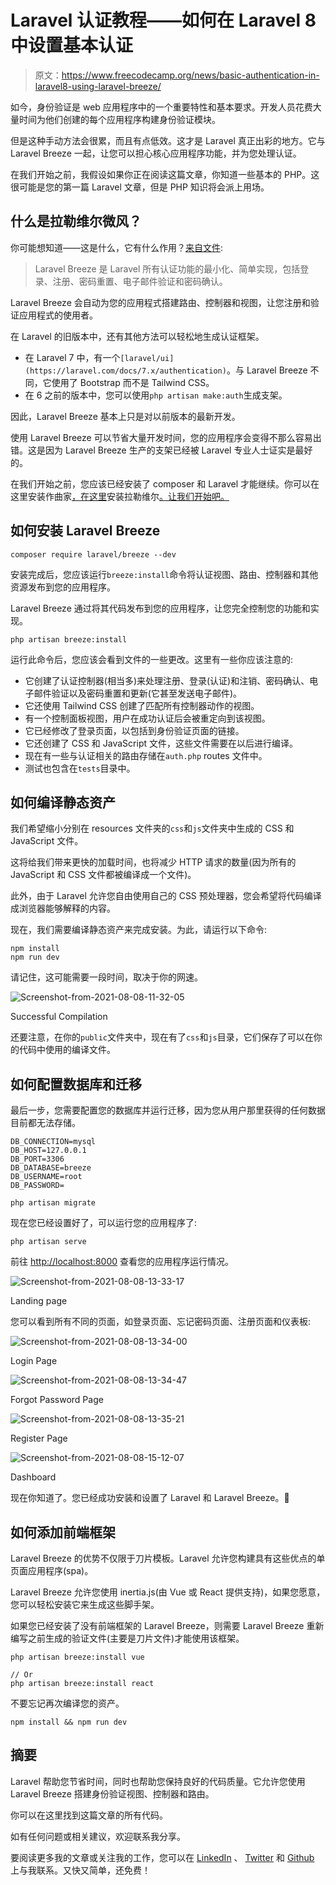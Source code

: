 # Laravel 认证教程——如何在 Laravel 8 中设置基本认证

> 原文：<https://www.freecodecamp.org/news/basic-authentication-in-laravel8-using-laravel-breeze/>

如今，身份验证是 web 应用程序中的一个重要特性和基本要求。开发人员花费大量时间为他们创建的每个应用程序构建身份验证模块。

但是这种手动方法会很累，而且有点低效。这才是 Laravel 真正出彩的地方。它与 Laravel Breeze 一起，让您可以担心核心应用程序功能，并为您处理认证。

在我们开始之前，我假设如果你正在阅读这篇文章，你知道一些基本的 PHP。这很可能是您的第一篇 Laravel 文章，但是 PHP 知识将会派上用场。

## 什么是拉勒维尔微风？

你可能想知道——这是什么，它有什么作用？[来自文件](https://laravel.com/docs/8.x/starter-kits):

> Laravel Breeze 是 Laravel 所有认证功能的最小化、简单实现，包括登录、注册、密码重置、电子邮件验证和密码确认。

Laravel Breeze 会自动为您的应用程式搭建路由、控制器和视图，让您注册和验证应用程式的使用者。

在 Laravel 的旧版本中，还有其他方法可以轻松地生成认证框架。

*   在 Laravel 7 中，有一个`[laravel/ui](https://laravel.com/docs/7.x/authentication)`。与 Laravel Breeze 不同，它使用了 Bootstrap 而不是 Tailwind CSS。
*   在 6 之前的版本中，您可以使用`php artisan make:auth`生成支架。

因此，Laravel Breeze 基本上只是对以前版本的最新开发。

使用 Laravel Breeze 可以节省大量开发时间，您的应用程序会变得不那么容易出错。这是因为 Laravel Breeze 生产的支架已经被 Laravel 专业人士证实是最好的。

在我们开始之前，您应该已经安装了 composer 和 Laravel 才能继续。你可以在这里安装作曲家[，在这里](https://getcomposer.org/download/)安装拉勒维尔[。让我们开始吧。](https://laravel.com/docs/8.x/installation)

## 如何安装 Laravel Breeze

```
composer require laravel/breeze --dev 
```

安装完成后，您应该运行`breeze:install`命令将认证视图、路由、控制器和其他资源发布到您的应用程序。

Laravel Breeze 通过将其代码发布到您的应用程序，让您完全控制您的功能和实现。

```
php artisan breeze:install 
```

运行此命令后，您应该会看到文件的一些更改。这里有一些你应该注意的:

*   它创建了认证控制器(相当多)来处理注册、登录(认证)和注销、密码确认、电子邮件验证以及密码重置和更新(它甚至发送电子邮件)。
*   它还使用 Tailwind CSS 创建了匹配所有控制器动作的视图。
*   有一个控制面板视图，用户在成功认证后会被重定向到该视图。
*   它已经修改了登录页面，以包括到身份验证页面的链接。
*   它还创建了 CSS 和 JavaScript 文件，这些文件需要在以后进行编译。
*   现在有一些与认证相关的路由存储在`auth.php` routes 文件中。
*   测试也包含在`tests`目录中。

## 如何编译静态资产

我们希望缩小分别在 resources 文件夹的`css`和`js`文件夹中生成的 CSS 和 JavaScript 文件。

这将给我们带来更快的加载时间，也将减少 HTTP 请求的数量(因为所有的 JavaScript 和 CSS 文件都被编译成一个文件)。

此外，由于 Laravel 允许您自由使用自己的 CSS 预处理器，您会希望将代码编译成浏览器能够解释的内容。

现在，我们需要编译静态资产来完成安装。为此，请运行以下命令:

```
npm install
npm run dev 
```

请记住，这可能需要一段时间，取决于你的网速。

![Screenshot-from-2021-08-08-11-32-05](img/564346c23112c1988345ee9bd1952c52.png)

Successful Compilation

还要注意，在你的`public`文件夹中，现在有了`css`和`js`目录，它们保存了可以在你的代码中使用的编译文件。

## 如何配置数据库和迁移

最后一步，您需要配置您的数据库并运行迁移，因为您从用户那里获得的任何数据目前都无法存储。

```
DB_CONNECTION=mysql
DB_HOST=127.0.0.1
DB_PORT=3306
DB_DATABASE=breeze
DB_USERNAME=root
DB_PASSWORD= 
```

```
php artisan migrate 
```

现在您已经设置好了，可以运行您的应用程序了:

```
php artisan serve 
```

前往 [http://localhost:8000](http://localhost:8000) 查看您的应用程序运行情况。

![Screenshot-from-2021-08-08-13-33-17](img/d2108c18a0469e707f9ec43850a8bf56.png)

Landing page

您可以看到所有不同的页面，如登录页面、忘记密码页面、注册页面和仪表板:

![Screenshot-from-2021-08-08-13-34-00](img/946c71581cf15731c8e5dbb6ba6b3f80.png)

Login Page

![Screenshot-from-2021-08-08-13-34-47](img/8b8f1cdb143f7af4f5a54df1d2ddf19a.png)

Forgot Password Page

![Screenshot-from-2021-08-08-13-35-21](img/5e220463a0dff1127e373063e16cb376.png)

Register Page

![Screenshot-from-2021-08-08-15-12-07](img/16361affa8dff6a71b9217c76094cd2e.png)

Dashboard

现在你知道了。您已经成功安装和设置了 Laravel 和 Laravel Breeze。🎊

## 如何添加前端框架

Laravel Breeze 的优势不仅限于刀片模板。Laravel 允许您构建具有这些优点的单页面应用程序(spa)。

Laravel Breeze 允许您使用 inertia.js(由 Vue 或 React 提供支持)，如果您愿意，您可以轻松安装它来生成这些脚手架。

如果您已经安装了没有前端框架的 Laravel Breeze，则需要 Laravel Breeze 重新编写之前生成的验证文件(主要是刀片文件)才能使用该框架。

```
php artisan breeze:install vue

// Or
php artisan breeze:install react 
```

不要忘记再次编译您的资产。

```
npm install && npm run dev 
```

## 摘要

Laravel 帮助您节省时间，同时也帮助您保持良好的代码质量。它允许您使用 Laravel Breeze 搭建身份验证视图、控制器和路由。

你可以在这里找到这篇文章的所有代码。

如有任何问题或相关建议，欢迎联系我分享。

要阅读更多我的文章或关注我的工作，您可以在 [LinkedIn](https://www.linkedin.com/in/idris-aweda-zubair-5433121a3/) 、 [Twitter](https://twitter.com/AwedaIdris) 和 [Github](https://github.com/Zubs) 上与我联系。又快又简单，还免费！